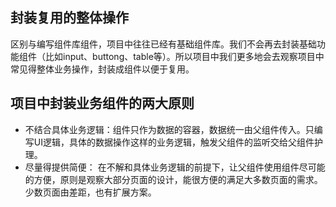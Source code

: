 ## 封装复用的整体操作
区别与编写组件库组件，项目中往往已经有基础组件库。我们不会再去封装基础功能组件（比如input、buttong、table等）。所以项目中我们更多地会去观察项目中常见得整体业务操作，封装成组件以便于复用。

## 项目中封装业务组件的两大原则
- 不结合具体业务逻辑：组件只作为数据的容器，数据统一由父组件传入。只编写UI逻辑，具体的数据操作这样的业务逻辑，触发父组件的监听交给父组件护理。
- 尽量得提供简便： 在不解和具体业务逻辑的前提下，让父组件使用组件尽可能的方便，原则是观察大部分页面的设计，能很方便的满足大多数页面的需求。少数页面由差距，也有扩展方案。